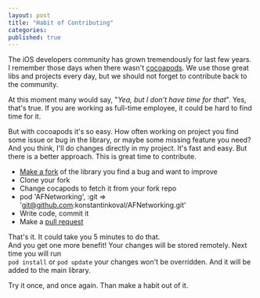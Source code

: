```yaml
---
layout: post
title: "Habit of Contributing"
categories:
published: true
---
```


The iOS developers community has grown tremendously for last few years. I remember those days when there wasn't [cocoapods](http://cocoapods.org). We use those great libs and projects every day, but we should not forget to contribute back to the community.  
  
At this moment many would say, "*Yea, but I don't have time for that*". Yes, that's true. If you are working as full-time employee, it could be hard to find time for it.  
  
But with cocoapods it's so easy. How often working on project you find some issue or bug in the library, or maybe some missing feature you need? And you think, I'll do changes directly in my project. It's fast and easy.
But there is a better approach. This is great time to contribute.

* [Make a fork](https://help.github.com/articles/fork-a-repo) of the library you find a bug and want to improve  
* Clone your fork
* Change cocapods to fetch it from your fork repo 
* pod 'AFNetworking', :git => 'git@github.com:konstantinkoval/AFNetworking.git'  
* Write code, commit it  
* Make a [pull request](hub.com/articles/creating-a-pull-request)  
  
That's it. It could take you 5 minutes to do that.  
And you get one more benefit! Your changes will be stored remotely. Next time you will run  
`pod install` or `pod update` your changes won't be overridden. And it will be added to the main library.

Try it once, and once again. Than make a habit out of it.
